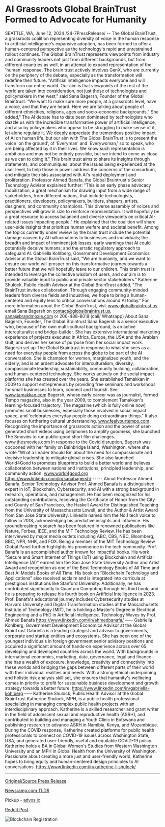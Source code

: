 # AI Grassroots Global BrainTrust Formed to Advocate for Humanity

SEATTLE, WA, June 12, 2024 /24-7PressRelease/ -- The Global BrainTrust, a grassroots coalition representing diversity of voice in the human response to artificial intelligence's expansive adoption, has been formed to offer a human-centered perspective as the technology's rapid and unrestrained rollout continues.   The Global BrainTrust represents viewpoints from industry and community leaders not just from different backgrounds, but from different countries as well, in an attempt to expand representation of the 'human' response. The brain trust actively involves GenX, who are currently on the periphery of the debate, especially as the transformation will redefine their future.  "Artificial intelligence impacts everyone and will transform our entire world. Our aim is that viewpoints of the rest of the world are taken into consideration, not just those of technologists and policymakers in the west," said Sana Bagersh, Founder of the Global Braintrust. "We want to make sure more people, at a grassroots level, have a voice, and that they are heard. Here we are talking about people of different ethnicities, religions, ages and socio-economic backgrounds."   She added," The AI debate has to date been dominated by technologists who dazzle us with the incredible transformative power of artificial intelligence, and also by policymakers who appear to be struggling to make sense of it, let alone regulate it. We deeply appreciate the tremendous positive impact of AI on human life, but our aim with The Global BrainTrust is to present the voice 'on the ground', of 'Everyman' and 'Everywoman,' so to speak, who are being affected by it in their lives. We know such representation is ambitious and may not be entirely possible, but we intend to come as close as we can to doing it."  This brain trust aims to share its insights through statements, and communiques, about the issues being experienced at the user level, to help those in power address the concerns of the consortium, and mitigate the risks associated with AI's rapid deployment and proliferation.  Professor Ahmed Banafa, the Global Braintrust's Senior Technology Advisor explained further: "This is an early phase advocacy mobilization, a great mechanism for drawing input from a wide range of stakeholders, from different nations, that include technologists, practitioners, developers, policymakers, builders, shapers, artists, designers, and community champions. This diverse assembly of voices and perspectives will grow in size to reinforce representation. It will hopefully be a great resource to access balanced and diverse viewpoints on critical AI-related issues impacting people."  He explained that the coalition will share user-side insights that prioritize human welfare and societal benefit. Among the topics currently under review by the brain trust include the potential damage caused by AI hallucinations to businesses and individuals; the breadth and impact of imminent job losses; early warnings that AI could potentially deceive humans; and the erratic regulatory approach to safeguard AI.  Gabriella Kohlberg, Government Development Economics Advisor at the Global BrainTrust said, "We are humanity, and we want to ensure our world will prosper on this transformative journey towards a better future that we will hopefully leave to our children. This brain trust is intended to leverage the collective wisdom of users, and our aim is to provide valuable input to public and private sector stakeholders."  Katherine Shulock, Public Health Advisor at the Global BrainTrust added, "The BrainTrust invites collaboration. Through engaging community-minded leaders from diverse fields and industries, we hope to bring a human-centered and equity lens to critical conversations around AI today."  For more information about the Global BrainTrust, visit www.globalbraintrust.us, email Sana Bagersh on contact@globalbraintrust.us, sana@brandmoxie.com or 206-488-8018 (call/ Whatsapp)  About Sana Bagersh, Founder, The Global Braintrust Sana Bagersh is a senior executive who, because of her own multi-cultural background, is an active interculturalist and bridge-builder. She has extensive international marketing experience of projects executed in Africa, Europe, the USA and the Arabian Gulf, and derives her sense of purpose from her social impact work.  Bagersh set up The Global Braintrust in response to what she sees as a need for everyday people from across the globe to be part of the AI conversation. She is champion for women, marginalized youth, and the elderly, and is an ardent advocate for interculturalism, diversity, compassionate leadership, sustainability, community building, collaboration, and human-centered technology. She works actively on the social impact platforms she has created over the years.  She established Tamakkan in 2009 to support entrepreneurs by providing free seminars and workshops for small businesses to learn, connect and flourish. See www.tamakkan.com  Bagersh, whose early career was as journalist, formed Tempo magazine, also in the year 2009, to complement Tamakkan's learning-focused trajectory. The magazine (which is fully online now) promotes small businesses, especially those involved in social impact space, and 'celebrates everyday people doing extraordinary things." It also focuses on furthering cultural understanding. www.feelyourtempo.com  Recognizing the importance of grassroots action and the power of user-generated short videos using cellphones to amplify goodness, she launched The Smovies to run public-good short film challenges. www.thesmovies.com  In response to the Covid disruption, Bagersh was cocooned with her family on Bainbridge Island, Washington, where she wrote "What a Leader Should Be' about the need for compassionate and decisive leadership to mitigate global crises. She also launched World4Good to promotes blueprints to build a better world and believes collaboration between nations and institutions; principled leadership; and community action. www.world4good.org https://www.linkedin.com/in/sanabagersh/  -----  About Professor Ahmed Banafa, Senior Technology Advisor Prof. Ahmed Banafa is a distinguished expert in IoT, Blockchain, Cybersecurity, and AI with a strong background in research, operations, and management. He has been recognized for his outstanding contributions, receiving the Certificate of Honor from the City and County of San Francisco, the Haskell Award for Distinguished Teaching from the University of Massachusetts Lowell, and the Author & Artist Award from San Jose State University. LinkedIn named him the No.1 tech voice to follow in 2018, acknowledging his predictive insights and influence. His groundbreaking research has been featured in renowned publications like Nature, Forbes, IEEE, and the MIT Technology Review. He has been interviewed by major media outlets including ABC, CBS, NBC, Bloomberg, BBC, NPR, NHK, and FOX. Being a member of the MIT Technology Review Global Panel further highlights his prominence in the tech community.  Prof. Banafa is an accomplished author known for impactful books. His work "Secure and Smart Internet of Things (IoT) using Blockchain and Artificial Intelligence (AI)" earned him the San Jose State University Author and Artist Award and recognition as one of the Best Technology Books of All Time and Best AI Models Books of All Time. His book on "Blockchain Technology and Applications" also received acclaim and is integrated into curricula at prestigious institutions like Stanford University. Additionally, he has contributed significantly to Quantum Computing through his third book, and he is preparing to release his fourth book on Artificial Intelligence in 2023. Prof. Banafa's educational journey includes Cybersecurity studies at Harvard University and Digital Transformation studies at the Massachusetts Institute of Technology (MIT), he is holding a Master's Degree in Electrical Engineering and a PhD in Artificial Intelligence. Technology Waves by Prof. Ahmed Banafa  https://www.linkedin.com/in/ahmedbanafa/  ----  Gabriella Kohlberg, Government Development Economics Advisor at the Global BrainTrust Gabriella is a leading strategist and advisor to governments, corporate and startup entities and ecosystems. She has been one of the youngest individuals in foreign government senior advisory positions and acquired a significant amount of hands-on experience across over 65 developing and developed countries across the world. With backgrounds in international economics, marketing, data, governance, legal and finance she has a wealth of exposure, knowledge, creativity and connectivity into these worlds and bridging the gaps between different parts of their world with their individual realities and needs. With a strong ethical underpinning and holistic risk analysis skill set, she ensures that humanity's wellbeing comes in priority to profit for sustainable business development and growth strategy towards a better future. https://www.linkedin.com/in/gabriella-kohlberg  ----  Katherine Shulock, Public Health Advisor at the Global BrainTrust Katherine Shulock, MPH, is a public health professional specializing in managing complex public health projects with an interdisciplinary approach. Katherine is a skilled researcher and grant writer in the field of adolescent sexual and reproductive health (ASRH), and contributed to building and managing a Youth Clinic in Botswana and publishing research to advance ASRH in Namibia, Kenya, and Mozambique. During the COVID response, Katherine created platforms for public health professionals to connect on COVID-19 issues across Washington State, USA, and generated user-friendly, useful and equitable COVID-19 policy. Katherine holds a BA in Global Women's Studies from Western Washington University and an MPH in Global Health from the University of Washington. Passionate about creating a more just and user-friendly world, Katherine hopes to bring equity and human-centered design principles to AI conversations.  https://www.linkedin.com/in/katherine-l-shulock/ 

---

[Original/Source Press Release](https://www.24-7pressrelease.com/press-release/511614/ai-grassroots-global-braintrust-formed-to-advocate-for-humanity)
                    

[Newsramp.com TLDR](https://newsramp.com/curated-news/global-braintrust-advocates-for-human-centered-ai-adoption/8ce2bb51525ce8053f9a0e9eddd5ed41) 


Pickup - [advos.io](https://advos.io/en/global-braintrust-advocates-for-human-centered-ai-development/20244062)
 



[Reddit Post](https://www.reddit.com/r/newsramp/comments/1de0mlm/global_braintrust_advocates_for_humancentered_ai/) 



![Blockchain Registration](https://cdn.newsramp.app/24-7PressRelease/qrcode/246/12/vibedlso.webp)